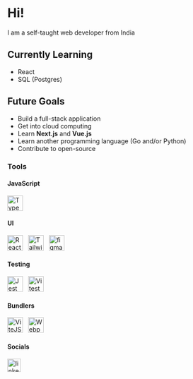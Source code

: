 # Hi!
I am a self-taught web developer from India

## Currently Learning
- React
- SQL (Postgres)

## Future Goals
- Build a full-stack application
- Get into cloud computing
- Learn **Next.js** and **Vue.js**
- Learn another programming language (Go and/or Python)
- Contribute to open-source


### Tools
#### JavaScript
[<img src="https://cdn.jsdelivr.net/gh/devicons/devicon/icons/typescript/typescript-original.svg" height="35" alt="Typescript logo"  />](https://www.typescriptlang.org/)
#### UI
[<img src="https://cdn.jsdelivr.net/gh/devicons/devicon/icons/react/react-original.svg" height="35" alt="React JS logo"  />](https://react.dev/) &nbsp;
[<img src="https://cdn.jsdelivr.net/gh/devicons/devicon/icons/tailwindcss/tailwindcss-original.svg" height="35" alt="Tailwind logo"  />](https://tailwindcss.com/) &nbsp;
[<img src="https://cdn.jsdelivr.net/gh/devicons/devicon/icons/figma/figma-original.svg" height="35" alt="figma logo"  />](https://figma.com/)
#### Testing
[<img src="https://cdn.jsdelivr.net/gh/devicons/devicon/icons/jest/jest-plain.svg" height="35" alt="Jest logo"  />](https://jestjs.io/) &nbsp;
[<img src="https://cdn.jsdelivr.net/gh/devicons/devicon/icons/vitest/vitest-original.svg" height="35" alt="Vitest logo"  />](https://vitest.dev/)
#### Bundlers
[<img src="https://cdn.jsdelivr.net/gh/devicons/devicon/icons/vitejs/vitejs-original.svg" height="35" alt="ViteJS logo"  />](https://vitejs.dev/) &nbsp;
[<img src="https://cdn.jsdelivr.net/gh/devicons/devicon/icons/webpack/webpack-original.svg" height="35" alt="Webpack logo"  />](https://webpack.js.org/)
<!--#### Databases
[<img src="https://cdn.jsdelivr.net/gh/devicons/devicon/icons/postgresql/postgresql-original.svg" height="35" alt="PostgreSQL logo"  />](https://www.postgresql.org/) &nbsp;
[<img src="https://cdn.jsdelivr.net/gh/devicons/devicon/icons/mysql/mysql-original.svg" height="35" alt="MySQL logo"  />](https://www.mysql.com/) -->



#### Socials
[<img src="https://cdn.jsdelivr.net/gh/devicons/devicon/icons/linkedin/linkedin-original.svg" height="30" alt="linkedin logo"  />](https://linkedin.com/in/tuhindas56)
